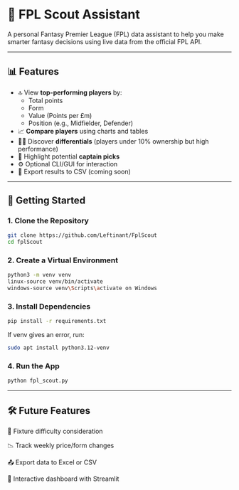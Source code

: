 # 🧠 FPL Scout Assistant

A personal Fantasy Premier League (FPL) data assistant to help you make smarter fantasy decisions using live data from the official FPL API.

---

## 📊 Features

- 🔝 View **top-performing players** by:
  - Total points
  - Form
  - Value (Points per £m)
  - Position (e.g., Midfielder, Defender)
- 📈 **Compare players** using charts and tables
- 🕵️‍♂️ Discover **differentials** (players under 10% ownership but high performance)
- 🎯 Highlight potential **captain picks**
- ⚙️ Optional CLI/GUI for interaction
- 💾 Export results to CSV (coming soon)

---

## 🚀 Getting Started

### 1. Clone the Repository

```bash
git clone https://github.com/Leftinant/FplScout
cd fplScout
```

### 2. Create a Virtual Environment

```bash
python3 -m venv venv
linux-source venv/bin/activate
windows-source venv\Scripts\activate on Windows
```

### 3. Install Dependencies

```bash
pip install -r requirements.txt
```

If venv gives an error, run:

```bash
sudo apt install python3.12-venv
```

### 4. Run the App

```bash
python fpl_scout.py
```

---

## 🛠️ Future Features

📅 Fixture difficulty consideration

📉 Track weekly price/form changes

📤 Export data to Excel or CSV

🧩 Interactive dashboard with Streamlit

